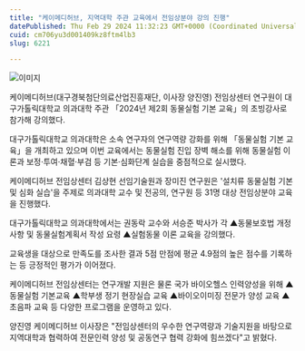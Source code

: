 ```yaml
---
title: "케이메디허브, 지역대학 주관 교육에서 전임상분야 강의 진행"
datePublished: Thu Feb 29 2024 11:32:23 GMT+0000 (Coordinated Universal Time)
cuid: cm706yu3d001409kz8ftm4lb3
slug: 6221

---
```



![이미지](https://cdn.hashnode.com/res/hashnode/image/upload/v1739260788612/e766b132-3384-48a8-a5f2-38bc1e3de279.jpeg)

케이메디허브(대구경북첨단의료산업진흥재단, 이사장 양진영) 전임상센터 연구원이 대구가톨릭대학교 의과대학 주관 「2024년 제2회 동물실험 기본 교육」의 초빙강사로 참가해 강의했다.

대구가톨릭대학교 의과대학은 소속 연구자의 연구역량 강화를 위해 「동물실험 기본 교육」을 개최하고 있으며 이번 교육에서는 동물실험 진입 장벽 해소를 위해 동물실험 이론과 보정·투여·채혈·부검 등 기본·심화단계 실습을 중점적으로 실시했다.

케이메디허브 전임상센터 김상현 선임기술원과 장미진 연구원은 '설치류 동물실험 기본 및 심화 실습'을 주제로 의과대학 교수 및 전공의, 연구원 등 31명 대상 전임상분야 교육을 진행했다.

대구가톨릭대학교 의과대학에서는 권동락 교수와 서승준 박사가 각 ▲동물보호법 개정 사항 및 동물실험계획서 작성 요령 ▲실험동물 이론 교육을 강의했다.

교육생을 대상으로 만족도를 조사한 결과 5점 만점에 평균 4.9점의 높은 점수를 기록하는 등 긍정적인 평가가 이어졌다.

케이메디허브 전임상센터는 연구개발 지원은 물론 국가 바이오헬스 인력양성을 위해 ▲동물실험 기본교육 ▲학부생 정기 현장실습 교육 ▲바이오이미징 전문가 양성 교육 ▲초음파 교육 등 다양한 프로그램을 운영하고 있다.

양진영 케이메디허브 이사장은 "전임상센터의 우수한 연구역량과 기술지원을 바탕으로 지역대학과 협력하여 전문인력 양성 및 공동연구 협력 강화에 힘쓰겠다"고 밝혔다.
